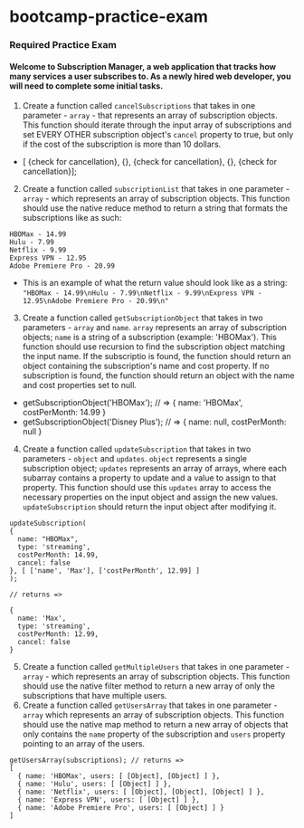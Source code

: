 # bootcamp-practice-exam

### Required Practice Exam

#### Welcome to Subscription Manager, a web application that tracks how many services a user subscribes to. As a newly hired web developer, you will need to complete some initial tasks.

1. Create a function called `cancelSubscriptions` that takes in one parameter - `array` - that represents an array of subscription objects. This function should iterate through the input array of subscriptions and set EVERY OTHER subscription object's `cancel` property to true, but only if the cost of the subscription is more than 10 dollars.
- [ {check for cancellation}, {}, {check for cancellation}, {}, {check for cancellation}];
2. Create a function called `subscriptionList` that takes in one parameter - `array` - which represents an array of subscription objects. This function should use the native reduce method to return a string that formats the subscriptions like as such:
```
HBOMax - 14.99
Hulu - 7.99
Netflix - 9.99
Express VPN - 12.95
Adobe Premiere Pro - 20.99

```
- This is an example of what the return value should look like as a string: `"HBOMax - 14.99\nHulu - 7.99\nNetflix - 9.99\nExpress VPN - 12.95\nAdobe Premiere Pro - 20.99\n"`
  
3. Create a function called `getSubscriptionObject` that takes in two parameters - `array` and `name`. `array` represents an array of subscription objects; `name` is a string of a subscription (example: 'HBOMax'). This function should use recursion to find the subscription object matching the input name. If the subscriptio is found, the function should return an object containing the subscription's name and cost property. If no subscription is found, the function should return an object with the name and cost properties set to null.
- getSubscriptionObject('HBOMax'); // => { name: 'HBOMax', costPerMonth: 14.99 }
- getSubscriptionObject('Disney Plus'); // => { name: null, costPerMonth: null }

4. Create a function called `updateSubscription` that takes in two parameters - `object` and `updates`. `object` represents a single subscription object; `updates` represents an array of arrays, where each subarray contains a property to update and a value to assign to that property. This function should use this `updates` array to access the necessary properties on the input object and assign the new values. `updateSubscription` should return the input object after modifying it.
```
updateSubscription(
{
  name: "HBOMax",
  type: 'streaming',
  costPerMonth: 14.99,
  cancel: false
}, [ ['name', 'Max'], ['costPerMonth', 12.99] ] 
);

// returns =>

{
  name: 'Max',
  type: 'streaming',
  costPerMonth: 12.99,
  cancel: false
}

```
5. Create a function called `getMultipleUsers` that takes in one parameter - `array` - which represents an array of subscription objects. This function should use the native filter method to return a new array of only the subscriptions that have multiple users.
6. Create a function called `getUsersArray` that takes in one parameter - `array` which represents an array of subscription objects. This function should use the native map method to return a new array of objects that only contains the `name` property of the subscription and `users` property pointing to an array of the users.
```
getUsersArray(subscriptions); // returns => 
[
  { name: 'HBOMax', users: [ [Object], [Object] ] },
  { name: 'Hulu', users: [ [Object] ] },
  { name: 'Netflix', users: [ [Object], [Object], [Object] ] },
  { name: 'Express VPN', users: [ [Object] ] },
  { name: 'Adobe Premiere Pro', users: [ [Object] ] }
]
```
